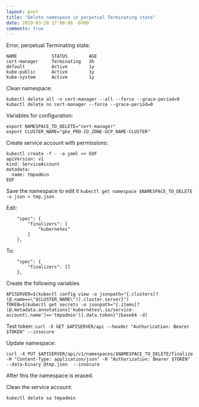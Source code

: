 ```yaml
---
layout: post
title: "Delete namespace in perpetual Terminating state"
date: 2019-03-20 17:00:06 -0700
comments: true
---
```


Error, perpetual Terminating state:
```
NAME             STATUS        AGE
cert-manager     Terminating   3h
default          Active        1y
kube-public      Active        1y
kube-system      Active        1y
```

Clean namespace:
```
kubectl delete all -n cert-manager --all --force --grace-period=0
kubectl delete ns cert-manager --force --grace-period=0
```

Variables for configuration:
```
export NAMESPACE_TO_DELETE="cert-manager"
export CLUSTER_NAME="gke_PRO-ID_ZONE-GCP_NAME-CLUSTER"
```

Create service account with permissions:
```
kubectl create -f - -o yaml << EOF
apiVersion: v1
kind: ServiceAccount
metadata:
  name: tmpadmin
EOF
```

Save the namespace to edit it `kubectl get namespace $NAMESPACE_TO_DELETE -o json > tmp.json`

Edit:
```
    "spec": {
        "finalizers": [
            "kubernetes"
        ]
    },
```
To:
```
    "spec": {
        "finalizers": []
    },
```

Create the following variables
```
APISERVER=$(kubectl config view -o jsonpath="{.clusters[?(@.name==\"$CLUSTER_NAME\")].cluster.server}")
TOKEN=$(kubectl get secrets -o jsonpath="{.items[?(@.metadata.annotations['kubernetes\.io/service-account\.name']=='tmpadmin')].data.token}"|base64 -d)
```

Test token: `curl -X GET $APISERVER/api --header "Authorization: Bearer $TOKEN" --insecure`

Update namespace:
```
curl -X PUT $APISERVER/api/v1/namespaces/$NAMESPACE_TO_DELETE/finalize -H "Content-Type: application/json" -H "Authorization: Bearer $TOKEN" --data-binary @tmp.json  --insecure
```

After this the namespace is erased.

Clean the service account:
```
kubectl delete sa tmpadmin
```